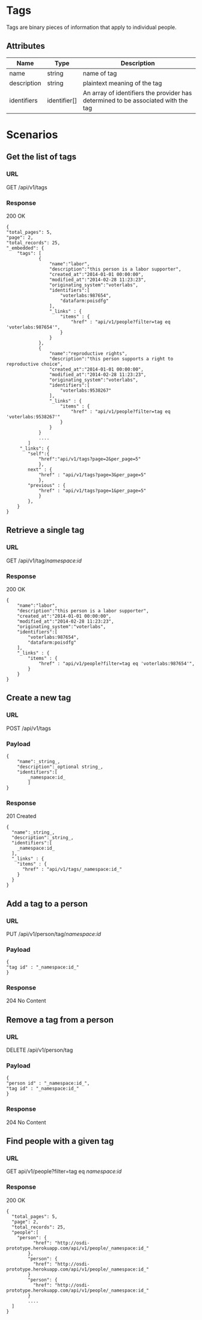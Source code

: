 # Tags
Tags are binary pieces of information that apply to individual people.

## Attributes
|Name	|Type	|Description
|---	|---	|---
|name	|string	|name of tag
|description	|string	|plaintext meaning of the tag
|identifiers	|identifier[]	|An array of identifiers the provider has determined to be associated with the tag

# Scenarios
## Get the list of tags
### URL
GET /api/v1/tags
### Response
200 OK

	{
	"total_pages": 5,
	"page": 2,
	"total_records": 25,
	"_embedded": {
		"tags": [
				{
					"name":"labor",
					"description":"this person is a labor supporter",
					"created_at":"2014-01-01 00:00:00",
					"modified_at":"2014-02-28 11:23:23",
					"originating_system":"voterlabs",
					"identifiers":[
						"voterlabs:987654",
						"datafarm:poisdfg"
					],
					"_links" : {
						"items" : {
							"href" : "api/v1/people?filter=tag eq 'voterlabs:987654'",
						}
					}
				},
				{
					"name":"reproductive rights",
					"description":"this person supports a right to reproductive choice",
					"created_at":"2014-01-01 00:00:00",
					"modified_at":"2014-02-28 11:23:23",
					"originating_system":"voterlabs",
					"identifiers":[
						"voterlabs:9538267"
					],
					"_links" : {
						"items" : {
							"href" : "api/v1/people?filter=tag eq 'voterlabs:9538267'"
						}
					}
				}
				....
			]
		 "_links": {
	        "self":{
	        	"href":"api/v1/tags?page=2&per_page=5"
	        	},
	    	next" : {
	            "href" : "api/v1/tags?page=3&per_page=5"
	            },
	        "previous" : {
	            "href" : "api/v1/tags?page=1&per_page=5"
	            }
	        },
	    }
	}

## Retrieve a single tag
### URL
GET /api/v1/tag/_namespace:id_
### Response
200 OK

	{
		"name":"labor",
		"description":"this person is a labor supporter",
		"created_at":"2014-01-01 00:00:00",
		"modified_at":"2014-02-28 11:23:23",
		"originating_system":"voterlabs",
		"identifiers":[
			"voterlabs:987654",
			"datafarm:poisdfg"
		],
		"_links" : {
			"items" : {
				"href" : "api/v1/people?filter=tag eq 'voterlabs:987654'",
			}
		}
	}


## Create a new tag
### URL
POST /api/v1/tags
### Payload
	{
		"name":_string_,
		"description":_optional string_,
		"identifiers":[
			_namespace:id_
			]
	}
### Response
201 Created

    {
      "name":_string_,
      "description":_string_,
      "identifiers":[
        _namespace:id_
      ],
      "_links" : {
        "items" : {
          "href" : "api/v1/tags/_namespace:id_"
        }
      }
    }

## Add a tag to a person
### URL
PUT /api/v1/person/tag/_namespace:id_
### Payload
    {
    "tag id" : "_namespace:id_"
    }
### Response
204 No Content

## Remove a tag from a person
### URL
DELETE /api/v1/person/tag
### Payload
    {
    "person id" : "_namespace:id_",
    "tag id" : "_namespace:id_"
    }
### Response
204 No Content

## Find people with a given tag
### URL
GET api/v1/people?filter=tag eq _namespace:id_
### Response
200 OK

    {
      "total_pages": 5,
      "page": 2,
      "total_records": 25,
      "people":[
        "person": {
              "href": "http://osdi-prototype.herokuapp.com/api/v1/people/_namespace:id_"
            },
            "person": {
              "href": "http://osdi-prototype.herokuapp.com/api/v1/people/_namespace:id_"
            }
            "person": {
              "href": "http://osdi-prototype.herokuapp.com/api/v1/people/_namespace:id_"
            }
            ....
      ]
    }
